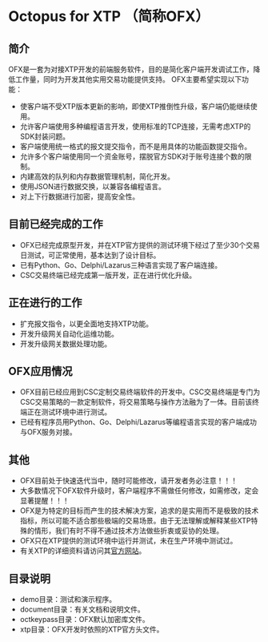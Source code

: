# Octopus for XTP （简称OFX） 
## 简介
OFX是一套为对接XTP开发的前端服务软件，目的是简化客户端开发调试工作，降低工作量，同时为开发其他实用交易功能提供支持。
OFX主要希望实现以下功能：
* 使客户端不受XTP版本更新的影响，即使XTP推倒性升级，客户端仍能继续使用。
* 允许客户端使用多种编程语言开发，使用标准的TCP连接，无需考虑XTP的SDK封装问题。
* 客户端使用统一格式的报文提交指令，而不是用具体的功能函数提交指令。
* 允许多个客户端使用同一个资金账号，摆脱官方SDK对于账号连接个数的限制。
* 内建高效的队列和内存数据管理机制，简化开发。
* 使用JSON进行数据交换，以兼容各编程语言。
* 对上下行数据进行加密，提高安全性。
## 目前已经完成的工作
* OFX已经完成原型开发，并在XTP官方提供的测试环境下经过了至少30个交易日测试，可正常使用，基本达到了设计目标。
* 已有Python、Go、Delphi/Lazarus三种语言实现了客户端连接。
* CSC交易终端已经完成第一版开发，正在进行优化升级。
## 正在进行的工作
* 扩充报文指令，以更全面地支持XTP功能。
* 开发升级网关自动化运维功能。
* 开发升级网关数据处理功能。
## OFX应用情况
* OFX目前已经应用到CSC定制交易终端软件的开发中。CSC交易终端是专门为CSC交易策略的一款定制软件，将交易策略与操作方法融为了一体。目前该终端正在测试环境中进行测试。
* 已经有程序员用Python、Go、Delphi/Lazarus等编程语言实现的客户端成功与OFX服务对接。
## 其他
* OFX目前处于快速迭代当中，随时可能修改，请开发者务必注意！！！
* 大多数情况下OFX软件升级时，客户端程序不需做任何修改，如需修改，定会显著提醒！！！
* OFX是为特定的目标而产生的技术解决方案，追求的是实用而不是极致的技术指标，所以可能不适合那些极端的交易场景。由于无法理解或解释某些XTP特殊的情形，我们有时不得不通过技术方法做些折衷或妥协的处理。
* OFX只在XTP提供的测试环境中运行并测试，未在生产环境中测试过。
* 有关XTP的详细资料请访问其[官方网站](http://xtp.zts.com.cn)。
## 目录说明
* demo目录：测试和演示程序。
* document目录：有关文档和说明文件。
* octkeypass目录：OFX默认加密库文件。
* xtp目录：OFX开发时依照的XTP官方头文件。
